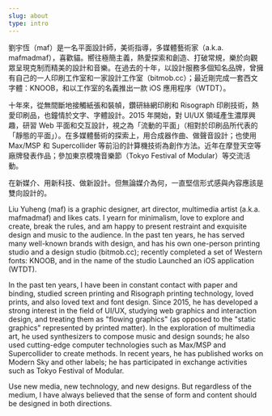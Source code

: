```yaml
---
slug: about
type: intro
---
```

劉宇恆（maf）是一名平面設計師，美術指導，多媒體藝術家（a.k.a. mafmadmaf），喜歡貓。嚮往極簡主義，熱愛探索和創造、打破常規，樂於向觀眾呈現克制而精美的設計和音樂。在過去的十年，以設計服務多個知名品牌，曾擁有自己的一人印刷工作室和一家設計工作室（bitmob.cc）；最近剛完成一套西文字體：KNOOB，和以工作室的名義推出一款 iOS 應用程序（WTDT）。

十年來，從無間斷地接觸紙張和裝幀，鑽研絲網印刷和 Risograph 印刷技術，熱愛印刷品，也鐘情於文字、字體設計。2015 年開始，對 UI/UX 領域產生濃厚興趣，研習 Web 平面和交互設計，視之為「流動的平面」（相對於印刷品所代表的「靜態的平面」）。在多媒體藝術的探索上，用合成器作曲、做聲音設計；也使用 Max/MSP 和 Supercollider 等前沿的計算機技術為創作方法。近年在摩登天空等廠牌發表作品；參加東京模塊音樂節（Tokyo Festival of Modular）等交流活動。

在新媒介、用新科技、做新設計。但無論媒介為何，一直堅信形式感與內容應該是雙向設計的。
<!-- lang -->
Liu Yuheng (maf) is a graphic designer, art director, multimedia artist (a.k.a. mafmadmaf) and likes cats. I yearn for minimalism, love to explore and create, break the rules, and am happy to present restraint and exquisite design and music to the audience. In the past ten years, he has served many well-known brands with design, and has his own one-person printing studio and a design studio (bitmob.cc); recently completed a set of Western fonts: KNOOB, and in the name of the studio Launched an iOS application (WTDT).

In the past ten years, I have been in constant contact with paper and binding, studied screen printing and Risograph printing technology, loved prints, and also loved text and font design. Since 2015, he has developed a strong interest in the field of UI/UX, studying web graphics and interaction design, and treating them as "flowing graphics" (as opposed to the "static graphics" represented by printed matter). In the exploration of multimedia art, he used synthesizers to compose music and design sounds; he also used cutting-edge computer technologies such as Max/MSP and Supercollider to create methods. In recent years, he has published works on Modern Sky and other labels; he has participated in exchange activities such as Tokyo Festival of Modular.

Use new media, new technology, and new designs. But regardless of the medium, I have always believed that the sense of form and content should be designed in both directions.
